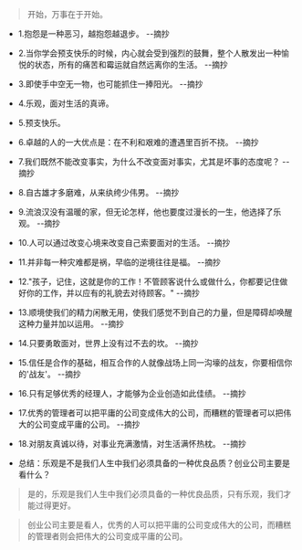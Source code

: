 >开始，万事在于开始。

- 1.抱怨是一种恶习，越抱怨越退步。 --摘抄

- 2.当你学会预支快乐的时候，内心就会受到强烈的鼓舞，整个人散发出一种愉悦的状态，所有的痛苦和霉运就自然远离你的生活。 --摘抄

- 3.即使手中空无一物，也可能抓住一捧阳光。 --摘抄

- 4.乐观，面对生活的真谛。

- 5.预支快乐。

- 6.卓越的人的一大优点是：在不利和艰难的遭遇里百折不挠。 --摘抄

- 7.我们既然不能改变事实，为什么不改变面对事实，尤其是坏事的态度呢？ --摘抄

- 8.自古雄才多磨难，从来纨绔少伟男。 --摘抄

- 9.流浪汉没有温暖的家，但无论怎样，他也要度过漫长的一生，他选择了乐观。 --摘抄

 - 10.人可以通过改变心境来改变自己索要面对的生活。 --摘抄

- 11.并非每一种灾难都是祸，早临的逆境往往是福。 --摘抄

- 12."孩子，记住，这就是你的工作！不管顾客说什么或做什么，你都要记住做好你的工作，并以应有的礼貌去对待顾客。" --摘抄

- 13.顺境使我们的精力闲散无用，使我们感觉不到自己的力量，但是障碍却唤醒这种力量并加以运用。 --摘抄

- 14.只要勇敢面对，世界上没有过不去的坎。 --摘抄

- 15.信任是合作的基础，相互合作的人就像战场上同一沟壕的战友，你要相信你的'战友'。 --摘抄

- 16.只有足够优秀的经理人，才能够为企业创造如此佳绩。 --摘抄

- 17.优秀的管理者可以把平庸的公司变成伟大的公司，而糟糕的管理者可以把伟大的公司变成平庸的公司。 --摘抄

- 18.对朋友真诚以待，对事业充满激情，对生活满怀热枕。 --摘抄

- 总结：乐观是不是我们人生中我们必须具备的一种优良品质？创业公司主要是看什么？

>是的，乐观是我们人生中我们必须具备的一种优良品质，只有乐观，我们才能过得更好。

>创业公司主要是看人，优秀的人可以把平庸的公司变成伟大的公司，而糟糕的管理者则会把伟大的公司变成平庸的公司。
